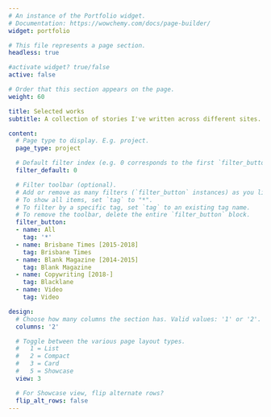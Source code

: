 ```yaml
---
# An instance of the Portfolio widget.
# Documentation: https://wowchemy.com/docs/page-builder/
widget: portfolio

# This file represents a page section.
headless: true

#activate widget? true/false
active: false

# Order that this section appears on the page.
weight: 60

title: Selected works
subtitle: A collection of stories I've written across different sites.

content:
  # Page type to display. E.g. project.
  page_type: project

  # Default filter index (e.g. 0 corresponds to the first `filter_button` instance below).
  filter_default: 0

  # Filter toolbar (optional).
  # Add or remove as many filters (`filter_button` instances) as you like.
  # To show all items, set `tag` to "*".
  # To filter by a specific tag, set `tag` to an existing tag name.
  # To remove the toolbar, delete the entire `filter_button` block.
  filter_button:
  - name: All
    tag: '*'
  - name: Brisbane Times [2015-2018]
    tag: Brisbane Times
  - name: Blank Magazine [2014-2015]
    tag: Blank Magazine
  - name: Copywriting [2018-]
    tag: Blacklane
  - name: Video
    tag: Video

design:
  # Choose how many columns the section has. Valid values: '1' or '2'.
  columns: '2'

  # Toggle between the various page layout types.
  #   1 = List
  #   2 = Compact
  #   3 = Card
  #   5 = Showcase
  view: 3

  # For Showcase view, flip alternate rows?
  flip_alt_rows: false
---
```

